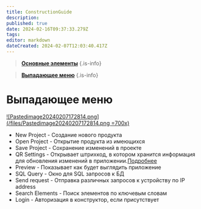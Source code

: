 ```yaml
---
title: ConstructionGuide
description: 
published: true
date: 2024-02-16T09:37:33.279Z
tags: 
editor: markdown
dateCreated: 2024-02-07T12:03:40.417Z
---
```



> **[Основные элементы](/Documentation/ConstructionGuide/MainElements)**
{.is-info}

> **[Выпадающее меню](/Documentation/ConstructionGuide/DropMenu)**
{.is-info}


# Выпадающее меню
[![Pastedimage20240207172814.png](/files/Pastedimage20240207172814.png =700x)](/files/Pastedimage20240207172814.png)
- New Project - Создание нового продукта
- Open Project - Открытие продукта из имеющихся
- Save Project - Сохранение изменений в проекте
- QR Settings - Открывает штрихкод, в котором хранится информация для обновления изменений в приложении.[Подробнее](../ApplicationSettings/ApplicationSettings)
- Preview - Показывает как будет выглядить приложение
- SQL Query - Окно для SQL запросов к БД
- Send request - Отправка различных запросов к устройству по IP address
- Search Elements - Поиск элементов по ключевым словам
- Login - Авторизация в конструктор, если присутствует
